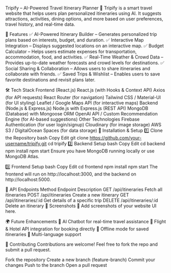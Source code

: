 Tripify – AI-Powered Travel Itinerary Planner
🚀 Tripify is a smart travel website that helps users plan personalized itineraries using AI. It suggests attractions, activities, dining options, and more based on user preferences, travel history, and real-time data.

🌟 Features
✅ AI-Powered Itinerary Builder – Generates personalized trip plans based on interests, budget, and duration.
✅ Interactive Map Integration – Displays suggested locations on an interactive map.
✅ Budget Calculator – Helps users estimate expenses for transportation, accommodation, food, and activities.
✅ Real-Time Weather & Crowd Data – Provides up-to-date weather forecasts and crowd levels for destinations.
✅ Social Sharing & Collaboration – Allows users to share itineraries and collaborate with friends.
✅ Saved Trips & Wishlist – Enables users to save favorite destinations and revisit plans later.

🛠 Tech Stack
Frontend (React.js)
React.js (with Hooks & Context API)
Axios (for API requests)
React Router (for navigation)
Tailwind CSS / Material-UI (for UI styling)
Leaflet / Google Maps API (for interactive maps)
Backend (Node.js & Express.js)
Node.js with Express.js (REST API)
MongoDB (Database) with Mongoose ORM
OpenAI API / Custom Recommendation Engine (for AI-based suggestions)
Other Technologies
Firebase Authentication (for user login/signup)
Cloudinary (for image storage)
AWS S3 / DigitalOcean Spaces (for data storage)
🚀 Installation & Setup
1️⃣ Clone the Repository
bash
Copy
Edit
git clone https://github.com/your-username/tripify.git
cd tripify
2️⃣ Backend Setup
bash
Copy
Edit
cd backend
npm install
npm start
Ensure you have MongoDB running locally or use MongoDB Atlas.

3️⃣ Frontend Setup
bash
Copy
Edit
cd frontend
npm install
npm start
The frontend will run on http://localhost:3000, and the backend on http://localhost:5000.

🔗 API Endpoints
Method	Endpoint	Description
GET	/api/itineraries	Fetch all itineraries
POST	/api/itineraries	Create a new itinerary
GET	/api/itineraries/:id	Get details of a specific trip
DELETE	/api/itineraries/:id	Delete an itinerary
📸 Screenshots
📌 Add screenshots of your website UI here.

🌍 Future Enhancements
🔹 AI Chatbot for real-time travel assistance
🔹 Flight & Hotel API integration for booking directly
🔹 Offline mode for saved itineraries
🔹 Multi-language support

🤝 Contributing
Contributions are welcome! Feel free to fork the repo and submit a pull request.

Fork the repository
Create a new branch (feature-branch)
Commit your changes
Push to the branch
Open a pull request
